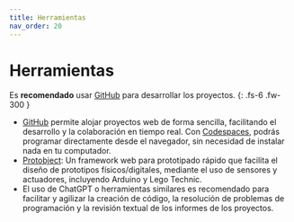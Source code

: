 ```yaml
---
title: Herramientas
nav_order: 20
---
```


# Herramientas

Es **recomendado** usar [GitHub](https://github.com) para desarrollar los proyectos.
{: .fs-6 .fw-300 }

- [GitHub](https://github.com) permite alojar proyectos web de forma sencilla, facilitando el desarrollo y la colaboración en tiempo real. Con [Codespaces](https://github.com/features/codespaces), podrás programar directamente desde el navegador, sin necesidad de instalar nada en tu computador.
- [Protobject](https://framework.protobject.com): Un framework web para prototipado rápido que facilita el diseño de prototipos físicos/digitales, mediante el uso de sensores y actuadores, incluyendo Arduino y Lego Technic.
- El uso de ChatGPT o herramientas similares es recomendado para facilitar y agilizar la creación de código, la resolución de problemas de programación y la revisión textual de los informes de los proyectos.
